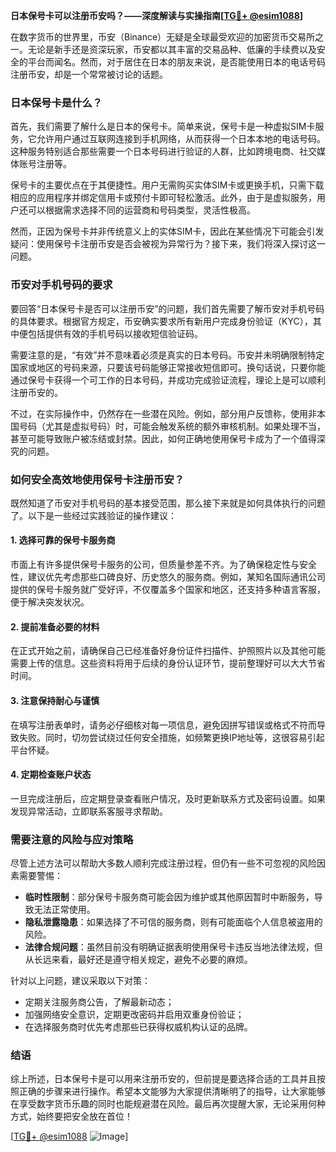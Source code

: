 **日本保号卡可以注册币安吗？——深度解读与实操指南[[TG💪+ @esim1088](https://t.me/s/esim1088)]**

在数字货币的世界里，币安（Binance）无疑是全球最受欢迎的加密货币交易所之一。无论是新手还是资深玩家，币安都以其丰富的交易品种、低廉的手续费以及安全的平台而闻名。然而，对于居住在日本的朋友来说，是否能使用日本的电话号码注册币安，却是一个常常被讨论的话题。

### 日本保号卡是什么？

首先，我们需要了解什么是日本的保号卡。简单来说，保号卡是一种虚拟SIM卡服务，它允许用户通过互联网连接到手机网络，从而获得一个日本本地的电话号码。这种服务特别适合那些需要一个日本号码进行验证的人群，比如跨境电商、社交媒体账号注册等。

保号卡的主要优点在于其便捷性。用户无需购买实体SIM卡或更换手机，只需下载相应的应用程序并绑定信用卡或预付卡即可轻松激活。此外，由于是虚拟服务，用户还可以根据需求选择不同的运营商和号码类型，灵活性极高。

然而，正因为保号卡并非传统意义上的实体SIM卡，因此在某些情况下可能会引发疑问：使用保号卡注册币安是否会被视为异常行为？接下来，我们将深入探讨这一问题。

### 币安对手机号码的要求

要回答“日本保号卡是否可以注册币安”的问题，我们首先需要了解币安对手机号码的具体要求。根据官方规定，币安确实要求所有新用户完成身份验证（KYC），其中便包括提供有效的手机号码以接收短信验证码。

需要注意的是，“有效”并不意味着必须是真实的日本号码。币安并未明确限制特定国家或地区的号码来源，只要该号码能够正常接收短信即可。换句话说，只要你能通过保号卡获得一个可工作的日本号码，并成功完成验证流程，理论上是可以顺利注册币安的。

不过，在实际操作中，仍然存在一些潜在风险。例如，部分用户反馈称，使用非本国号码（尤其是虚拟号码）时，可能会触发系统的额外审核机制。如果处理不当，甚至可能导致账户被冻结或封禁。因此，如何正确地使用保号卡成为了一个值得深究的问题。

### 如何安全高效地使用保号卡注册币安？

既然知道了币安对手机号码的基本接受范围，那么接下来就是如何具体执行的问题了。以下是一些经过实践验证的操作建议：

#### 1. 选择可靠的保号卡服务商
市面上有许多提供保号卡服务的公司，但质量参差不齐。为了确保稳定性与安全性，建议优先考虑那些口碑良好、历史悠久的服务商。例如，某知名国际通讯公司提供的保号卡服务就广受好评，不仅覆盖多个国家和地区，还支持多种语言客服，便于解决突发状况。

#### 2. 提前准备必要的材料
在正式开始之前，请确保自己已经准备好身份证件扫描件、护照照片以及其他可能需要上传的信息。这些资料将用于后续的身份认证环节，提前整理好可以大大节省时间。

#### 3. 注意保持耐心与谨慎
在填写注册表单时，请务必仔细核对每一项信息，避免因拼写错误或格式不符而导致失败。同时，切勿尝试绕过任何安全措施，如频繁更换IP地址等，这很容易引起平台怀疑。

#### 4. 定期检查账户状态
一旦完成注册后，应定期登录查看账户情况，及时更新联系方式及密码设置。如果发现异常活动，立即联系客服寻求帮助。

### 需要注意的风险与应对策略

尽管上述方法可以帮助大多数人顺利完成注册过程，但仍有一些不可忽视的风险因素需要警惕：

- **临时性限制**：部分保号卡服务商可能会因为维护或其他原因暂时中断服务，导致无法正常使用。
- **隐私泄露隐患**：如果选择了不可信的服务商，则有可能面临个人信息被盗用的风险。
- **法律合规问题**：虽然目前没有明确证据表明使用保号卡违反当地法律法规，但从长远来看，最好还是遵守相关规定，避免不必要的麻烦。

针对以上问题，建议采取以下对策：
- 定期关注服务商公告，了解最新动态；
- 加强网络安全意识，定期更改密码并启用双重身份验证；
- 在选择服务商时优先考虑那些已获得权威机构认证的品牌。

### 结语

综上所述，日本保号卡是可以用来注册币安的，但前提是要选择合适的工具并且按照正确的步骤来进行操作。希望本文能够为大家提供清晰明了的指导，让大家能够在享受数字货币乐趣的同时也能规避潜在风险。最后再次提醒大家，无论采用何种方式，始终要把安全放在首位！

[[TG💪+ @esim1088](https://t.me/s/esim1088) ![Image](https://i.postimg.cc/4NQfJmqS/Snipaste-2025-05-13-00-14-12.png)]